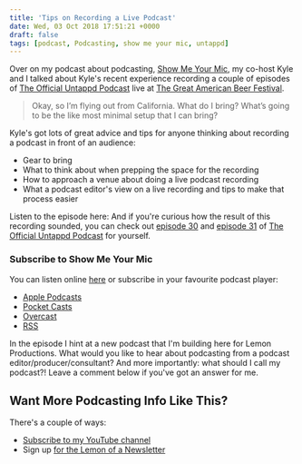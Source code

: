 ```yaml
---
title: 'Tips on Recording a Live Podcast'
date: Wed, 03 Oct 2018 17:51:21 +0000
draft: false
tags: [podcast, Podcasting, show me your mic, untappd]
---
```


Over on my podcast about podcasting, [Show Me Your Mic](https://goodstuff.fm/smym), my co-host Kyle and I talked about Kyle's recent experience recording a couple of episodes of [The Official Untappd Podcast](https://podcast.untappd.com) live at [The Great American Beer Festival](https://www.greatamericanbeerfestival.com/).

> Okay, so I’m flying out from California. What do I bring? What’s going to be the like most minimal setup that I can bring?

Kyle's got lots of great advice and tips for anyone thinking about recording a podcast in front of an audience:

*   Gear to bring
*   What to think about when prepping the space for the recording
*   How to approach a venue about doing a live podcast recording
*   What a podcast editor's view on a live recording and tips to make that process easier

Listen to the episode here: And if you're curious how the result of this recording sounded, you can check out [episode 30](https://podcast.untappd.com/30) and [episode 31](https://podcast.untappd.com/31) of [The Official Untappd Podcast](https://podcast.untappd.com) for yourself.

### Subscribe to Show Me Your Mic

You can listen online [here](https://goodstuff.fm/smym/118) or subscribe in your favourite podcast player:

*   [Apple Podcasts](https://itunes.apple.com/us/podcast/show-me-your-mic/id602836998?mt=2&at=10l4Ki&ct=website)
*   [Pocket Casts](http://pca.st/M3P3)
*   [Overcast](https://overcast.fm/itunes602836998/show-me-your-mic)
*   [RSS](https://goodstuff.fm/smym/feed)

In the episode I hint at a new podcast that I'm building here for Lemon Productions. What would you like to hear about podcasting from a podcast editor/producer/consultant? And more importantly: what should I call my podcast?! Leave a comment below if you've got an answer for me.

Want More Podcasting Info Like This?
------------------------------------

There's a couple of ways:

*   [Subscribe to my YouTube channel](https://www.youtube.com/c/lemonproductionsca?sub_confirmation=1)
*   Sign up [for the Lemon of a Newsletter](http://www.lemonproductions.ca/newsletter/)